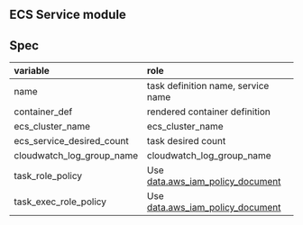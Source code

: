 ## ECS Service module

## Spec
|variable|role|
|:-|:-|
|name|task definition name, service name|
|container_def|rendered container definition|
|ecs_cluster_name|ecs_cluster_name|
|ecs_service_desired_count|task desired count|
|cloudwatch_log_group_name|cloudwatch_log_group_name|
|task_role_policy|Use [data.aws_iam_policy_document](https://www.terraform.io/docs/providers/aws/d/iam_policy_document.html)|
|task_exec_role_policy|Use [data.aws_iam_policy_document](https://www.terraform.io/docs/providers/aws/d/iam_policy_document.html)|
